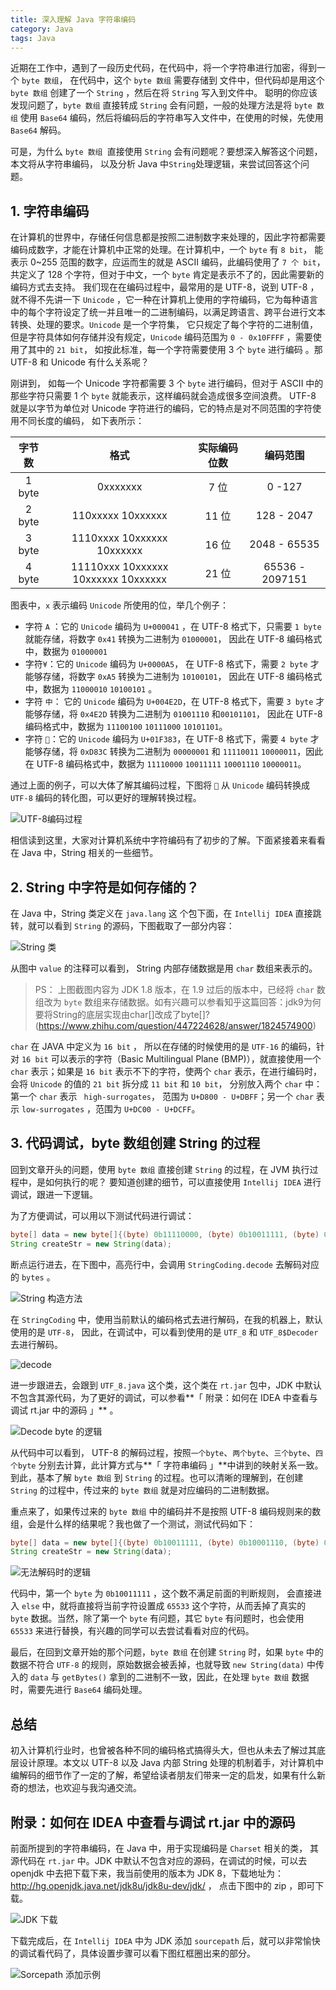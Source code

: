 ```yaml
---
title: 深入理解 Java 字符串编码
category: Java
tags: Java
---
```


近期在工作中，遇到了一段历史代码，在代码中，将一个字符串进行加密，得到一个 `byte 数组`， 在代码中，这个 `byte 数组` 需要存储到 文件中，但代码却是用这个 `byte 数组` 创建了一个 `String` ，然后在将 `String` 写入到文件中。 聪明的你应该发现问题了，`byte 数组` 直接转成 `String` 会有问题，一般的处理方法是将 `byte 数组` 使用 `Base64` 编码，然后将编码后的字符串写入文件中，在使用的时候，先使用 `Base64` 解码。

可是，为什么 `byte 数组 `直接使用 `String` 会有问题呢？要想深入解答这个问题，本文将从字符串编码， 以及分析 Java 中`String`处理逻辑，来尝试回答这个问题。



## 1. 字符串编码

在计算机的世界中，存储任何信息都是按照二进制数字来处理的，因此字符都需要编码成数字，才能在计算机中正常的处理。在计算机中，一个 `byte` 有 `8 bit`， 能表示 0~255 范围的数字，应运而生的就是 ASCII 编码，此编码使用了 `7 个 bit`，共定义了 128 个字符，但对于中文，一个 `byte` 肯定是表示不了的，因此需要新的编码方式去支持。  我们现在在编码过程中，最常用的是 UTF-8，说到 UTF-8 ， 就不得不先讲一下 `Unicode` ，它一种在计算机上使用的字符编码，它为每种语言中的每个字符设定了统一并且唯一的二进制编码，以满足跨语言、跨平台进行文本转换、处理的要求。`Unicode` 是一个字符集， 它只规定了每个字符的二进制值，但是字符具体如何存储并没有规定，`Unicode` 编码范围为 `0 - 0x10FFFF` ，需要使用了其中的 `21 bit`， 如按此标准，每一个字符需要使用 3 个 `byte` 进行编码 。那 UTF-8 和 Unicode 有什么关系呢？

刚讲到， 如每一个 Unicode 字符都需要 3 个 `byte` 进行编码，但对于 ASCII 中的那些字符只需要 1 个 `byte` 就能表示，这样编码就会造成很多空间浪费。 UTF-8 就是以字节为单位对 Unicode 字符进行的编码，它的特点是对不同范围的字符使用不同长度的编码， 如下表所示：

| 字节数 |                格式                 | 实际编码位数 |    编码范围     |
| :----: | :---------------------------------: | :----------: | :-------------: |
| 1 byte |              0xxxxxxx               |     7 位     |     0 -127      |
| 2 byte |          110xxxxx 10xxxxxx          |    11 位     |   128 - 2047    |
| 3 byte |     1110xxxx 10xxxxxx 10xxxxxx      |    16 位     |  2048 - 65535   |
| 4 byte | 11110xxx 10xxxxxx 10xxxxxx 10xxxxxx |    21 位     | 65536 - 2097151 |

图表中，`x` 表示编码 `Unicode` 所使用的位，举几个例子：

+ 字符 `A` ：它的 `Unicode` 编码为 `U+000041` ，在 UTF-8 格式下，只需要 `1 byte` 就能存储，将数字 `0x41` 转换为二进制为 `01000001`， 因此在 UTF-8 编码格式中，数据为 `01000001`
+ 字符`¥`：它的 `Unicode` 编码为 `U+0000A5`， 在 UTF-8 格式下，需要 `2 byte` 才能够存储，将数字 `0xA5` 转换为二进制为 `10100101`， 因此在 UTF-8 编码格式中，数据为 `11000010` `10100101` 。
+ 字符 `中`： 它的  `Unicode` 编码为 `U+004E2D`，在 UTF-8 格式下，需要 `3 byte`  才能够存储，将 `0x4E2D` 转换为二进制为 `01001110` 和`00101101`， 因此在 UTF-8 编码格式中，数据为 `11100100` `10111000` `10101101`。
+ 字符 `🎃`：它的 `Unicode` 编码为 `U+01F383`，在 UTF-8 格式下，需要 `4 byte` 才能够存储，将 `0xD83C` 转换为二进制为 `00000001` 和 `11110011` `10000011`，因此在 UTF-8 编码格式中，数据为 `11110000` `10011111` `10001110` `10000011`。

通过上面的例子，可以大体了解其编码过程，下图将  `🎃` 从 `Unicode` 编码转换成 `UTF-8` 编码的转化图，可以更好的理解转换过程。

![UTF-8编码过程](https://raw.githubusercontent.com/Pinned/pinned.github.io/refs/heads/awesome-picture/ca4c6e51326b428ba9ad818c968d2e82.png)

相信读到这里，大家对计算机系统中字符编码有了初步的了解。下面紧接着来看看在 Java 中，String 相关的一些细节。



## 2. String 中字符是如何存储的？

在 Java 中，String 类定义在 `java.lang` 这 个包下面，在 `Intellij IDEA` 直接跳转，就可以看到  `String` 的源码，下图截取了一部分内容：

![String 类](https://raw.githubusercontent.com/Pinned/pinned.github.io/refs/heads/awesome-picture/69399bb46d874926ac137af67892f854.png)

从图中 `value` 的注释可以看到， String 内部存储数据是用 `char` 数组来表示的。

>  PS： 上图截图内容为 JDK 1.8 版本，在 1.9 过后的版本中，已经将 `char` 数组改为 `byte` 数组来存储数据。如有兴趣可以参看知乎这篇回答：jdk9为何要将String的底层实现由char[]改成了byte[]? (https://www.zhihu.com/question/447224628/answer/1824574900)

`char` 在 JAVA 中定义为 `16 bit` ， 所以在存储的时候使用的是 `UTF-16` 的编码，针对 `16 bit` 可以表示的字符（Basic Multilingual Plane (BMP)），就直接使用一个 `char` 表示；如果是 `16 bit` 表示不下的字符，使两个 `char` 表示，在进行编码时，会将 `Unicode` 的值的 `21 bit` 拆分成 `11 bit` 和 `10 bit`， 分别放入两个 `char` 中： 第一个 `char` 表示 ` high-surrogates`， 范围为 `U+D800 - U+DBFF`；另一个 `char` 表示 `low-surrogates` ，范围为 `U+DC00 - U+DCFF`。



## 3. 代码调试，byte 数组创建 String 的过程

回到文章开头的问题，使用 `byte 数组` 直接创建 `String` 的过程，在 JVM 执行过程中，是如何执行的呢？ 要知道创建的细节，可以直接使用 `Intellij IDEA` 进行调试，跟进一下逻辑。

为了方便调试，可以用以下测试代码进行调试：

```java
byte[] data = new byte[]{(byte) 0b11110000, (byte) 0b10011111, (byte) 0b10001110, (byte) 0b10000011};
String createStr = new String(data);
```

断点运行进去，在下图中，高亮行中，会调用 `StringCoding.decode` 去解码对应的 `bytes` 。

![String 构造方法](https://raw.githubusercontent.com/Pinned/pinned.github.io/refs/heads/awesome-picture/1a1de76a888a4b05acfe27fcca751b7b.png)

在 `StringCoding` 中，使用当前默认的编码格式去进行解码，在我的机器上，默认使用的是 `UTF-8`， 因此，在调试中，可以看到使用的是 `UTF_8` 和 `UTF_8$Decoder` 去进行解码。

![decode](https://raw.githubusercontent.com/Pinned/pinned.github.io/refs/heads/awesome-picture/e6fbd7e701b6403f983bc8007df58c77.png)

进一步跟进去，会跟到 `UTF_8.java` 这个类，这个类在 `rt.jar` 包中，JDK 中默认不包含其源代码，为了更好的调试，可以参看**「 附录：如何在 IDEA 中查看与调试 rt.jar 中的源码 」** 。

![Decode byte 的逻辑](https://raw.githubusercontent.com/Pinned/pinned.github.io/refs/heads/awesome-picture/cc4a2b7b8b354a1dba489ed441897909.png)

从代码中可以看到， UTF-8 的解码过程，按照`一个byte`、`两个byte`、`三个byte`、`四个byte` 分别去计算，此计算方式与**「 字符串编码 」**中讲到的映射关系一致。到此，基本了解 `byte 数组` 到 `String` 的过程。也可以清晰的理解到，在创建 `String` 的过程中，传过来的 `byte 数组` 就是对应编码的二进制数据。

重点来了，如果传过来的 `byte 数组` 中的编码并不是按照  UTF-8 编码规则来的数组，会是什么样的结果呢？我也做了一个测试，测试代码如下：

```java
byte[] data = new byte[]{(byte) 0b10011111, (byte) 0b10001110, (byte) 0b10000011};
String createStr = new String(data);
```

![无法解码时的逻辑](https://raw.githubusercontent.com/Pinned/pinned.github.io/refs/heads/awesome-picture/34719390793a4d1eaf07bff5d083511b.png)

代码中，第一个 `byte` 为 `0b10011111` ，这个数不满足前面的判断规则， 会直接进入 `else`  中，就将直接将当前字符设置成 `65533` 这个字符，从而丢掉了真实的 `byte` 数据。当然，除了第一个 `byte` 有问题，其它 `byte` 有问题时，也会使用 `65533` 来进行替换，有兴趣的同学可以去尝试看看对应的代码。

最后，在回到文章开始的那个问题，`byte 数组` 在创建 `String` 时，如果 `byte` 中的数据不符合 `UTF-8` 的规则，原始数据会被丢掉，也就导致 `new String(data)`  中传入的 `data` 与 `getBytes()` 拿到的二进制不一致，因此，在处理 `byte 数组` 数据时，需要先进行 `Base64` 编码处理。

## 总结

初入计算机行业时，也曾被各种不同的编码格式搞得头大，但也从未去了解过其底层设计原理。本文以 UTF-8 以及 Java 内部 String 处理的机制着手，对计算机中编解码的细节作了一定的了解，希望给读者朋友们带来一定的启发，如果有什么新奇的想法，也欢迎与我沟通交流。



## 附录：如何在 IDEA 中查看与调试 rt.jar 中的源码

前面所提到的字符串编码，在 Java 中，用于实现编码是 `Charset` 相关的类， 其源代码在 `rt.jar` 中。JDK 中默认不包含对应的源码，在调试的时候，可以去 openjdk 中去把下载下来，我当前使用的版本为 JDK 8，下载地址为：http://hg.openjdk.java.net/jdk8u/jdk8u-dev/jdk/ ， 点击下图中的 zip ，即可下载。

![JDK 下载](https://raw.githubusercontent.com/Pinned/pinned.github.io/refs/heads/awesome-picture/ae23a74bd82a47b5b74af9f1c0b9d67c.png) 

下载完成后，在 `Intellij IDEA` 中为 JDK 添加 `sourcepath` 后，就可以非常愉快的调试看代码了，具体设置步骤可以看下图红框圈出来的部分。

![Sorcepath 添加示例](https://raw.githubusercontent.com/Pinned/pinned.github.io/refs/heads/awesome-picture/823739724b1542a9862a1b75e2bc9fe5.png)

